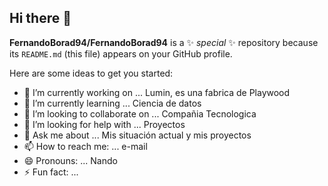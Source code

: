 ## Hi there 👋


**FernandoBorad94/FernandoBorad94** is a ✨ _special_ ✨ repository because its `README.md` (this file) appears on your GitHub profile.

Here are some ideas to get you started:

- 🔭 I’m currently working on ... Lumin, es una fabrica de Playwood
- 🌱 I’m currently learning ...  Ciencia de datos
- 👯 I’m looking to collaborate on ... Compañia Tecnologica
- 🤔 I’m looking for help with ...  Proyectos
- 💬 Ask me about ... Mis situación actual y mis proyectos
- 📫 How to reach me: ... e-mail
- 😄 Pronouns: ... Nando
- ⚡ Fun fact: ...  

